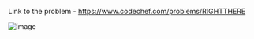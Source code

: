 Link to the problem - https://www.codechef.com/problems/RIGHTTHERE


![image](https://github.com/Haleshot/Competitive-Programming/assets/57552973/c8dea672-21ed-4e03-b3db-9efe70b0d83f)
